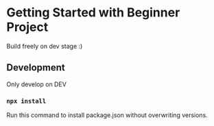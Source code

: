 # Getting Started with Beginner Project

Build freely on dev stage :)

## Development

Only develop on DEV

### `npx install`

Run this command to install package.json without overwriting versions.
